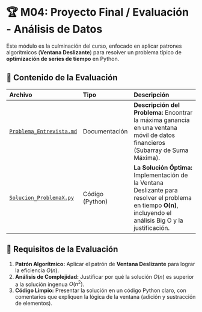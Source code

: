 # 🏆 M04: Proyecto Final / Evaluación - Análisis de Datos

Este módulo es la culminación del curso, enfocado en aplicar patrones algorítmicos (**Ventana Deslizante**) para resolver un problema típico de **optimización de series de tiempo** en Python.

## 📄 Contenido de la Evaluación

| Archivo | Tipo | Descripción |
| :--- | :--- | :--- |
| [`Problema_Entrevista.md`](Problema_Entrevista.md) | Documentación | **Descripción del Problema:** Encontrar la máxima ganancia en una ventana móvil de datos financieros (Subarray de Suma Máxima). |
| [`Solucion_ProblemaX.py`](Solucion_ProblemaX.py) | Código (Python) | **La Solución Óptima:** Implementación de la Ventana Deslizante para resolver el problema en tiempo **O(n)**, incluyendo el análisis Big O y la justificación. |

## 🎯 Requisitos de la Evaluación

1.  **Patrón Algorítmico:** Aplicar el patrón de **Ventana Deslizante** para lograr la eficiencia $O(n)$.
2.  **Análisis de Complejidad:** Justificar por qué la solución $O(n)$ es superior a la solución ingenua $O(n^2)$.
3.  **Código Limpio:** Presentar la solución en un código Python claro, con comentarios que expliquen la lógica de la ventana (adición y sustracción de elementos).